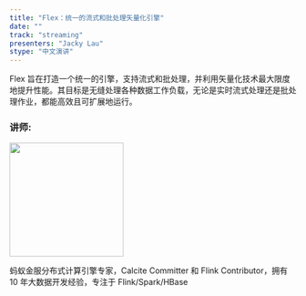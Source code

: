 ```yaml
---
title: "Flex：统一的流式和批处理矢量化引擎"
date: ""
track: "streaming"
presenters: "Jacky Lau"
stype: "中文演讲"
--- 
```


Flex 旨在打造一个统一的引擎，支持流式和批处理，并利用矢量化技术最大限度地提升性能。其目标是无缝处理各种数据工作负载，无论是实时流式处理还是批处理作业，都能高效且可扩展地运行。

### 讲师:

<img src="https://sessionize.com/image/d1f0-400o400o1-Y9Jb1kV34FfnXoT1DRv3hh.jpg" width="200" /><br/>

蚂蚁金服分布式计算引擎专家，Calcite Committer 和 Flink Contributor，拥有 10 年大数据开发经验，专注于 Flink/Spark/HBase